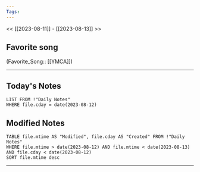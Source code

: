 ```yaml
---
Tags:
---
```

<< [[2023-08-11]] - [[2023-08-13]] >>
## Favorite song
(Favorite_Song:: [[YMCA]])

___
## Today's Notes
```dataview
LIST FROM !"Daily Notes"
WHERE file.cday = date(2023-08-12)
```
## Modified Notes
```dataview
TABLE file.mtime AS "Modified", file.cday AS "Created" FROM !"Daily Notes" 
WHERE file.mtime > date(2023-08-12) AND file.mtime < date(2023-08-13) AND file.cday < date(2023-08-12)
SORT file.mtime desc
```
___
